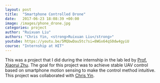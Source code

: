 ```yaml
---
layout: post
title:  "Smartphone Controlled Drone"
date:   2017-06-23 18:08:39 +00:00
image: /images/phone_drone.jpg
categories: project
author: "Ruixuan Liu"
authors: "Chris Yin, <strong>Ruixuan Liu</strong>"
youtube: https://youtu.be/5MQbwDau5tc?si=8WGx64qS0dw4gyiU
course: "Internship at HIT"
---
```


This was a project that I did during the internship in the lab led by [Prof. Xiaorui Zhu](https://scholar.google.com/citations?user=S11Nv9EAAAAJ&hl=en).
The goal for this project was to achieve stable UAV control based on smartphone motion sensing to make the control method intuitive. 
This project was collaborated with [Chris Yin](https://github.com/ChrisYin).